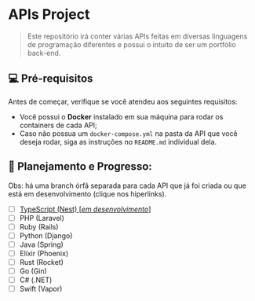 # APIs Project

> Este repositório irá conter várias APIs feitas em diversas linguagens de programação diferentes e possui o intuito de ser um portfólio back-end.

## 💻 Pré-requisitos
Antes de começar, verifique se você atendeu aos seguintes requisitos:
* Você possui o **Docker** instalado em sua máquina para rodar os containers de cada API;
* Caso não possua um `docker-compose.yml` na pasta da API que você deseja rodar, siga as instruções no `README.md` individual dela.

## 🚀 Planejamento e Progresso:
Obs: há uma branch órfã separada para cada API que já foi criada ou que está em desenvolvimento (clique nos hiperlinks).
- [ ] [TypeScript (Nest) [*em desenvolvimento*]](https://github.com/RicardoMarcal/APIs-project/tree/typescript)
- [ ] PHP (Laravel)
- [ ] Ruby (Rails)
- [ ] Python (Django)
- [ ] Java (Spring)
- [ ] Elixir (Phoenix)
- [ ] Rust (Rocket)
- [ ] Go (Gin)
- [ ] C# (.NET)
- [ ] Swift (Vapor)
